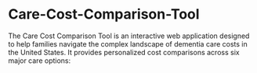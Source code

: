 # Care-Cost-Comparison-Tool
The Care Cost Comparison Tool is an interactive web application designed to help families navigate the complex landscape of dementia care costs in the United States. It provides personalized cost comparisons across six major care options:
